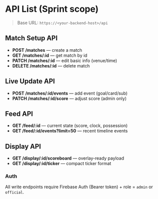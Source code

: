 # API List (Sprint scope)

> Base URL: `https://<your-backend-host>/api`

## Match Setup API
- **POST /matches** — create a match
- **GET /matches/:id** — get match by id
- **PATCH /matches/:id** — edit basic info (venue/time)
- **DELETE /matches/:id** — delete match

## Live Update API
- **POST /matches/:id/events** — add event (goal/card/sub)
- **PATCH /matches/:id/score** — adjust score (admin only)

## Feed API
- **GET /feed/:id** — current state (score, clock, possession)
- **GET /feed/:id/events?limit=50** — recent timeline events

## Display API
- **GET /display/:id/scoreboard** — overlay-ready payload
- **GET /display/:id/ticker** — compact ticker format

### Auth
All write endpoints require Firebase Auth (Bearer token) + role = `admin` or `official`.
